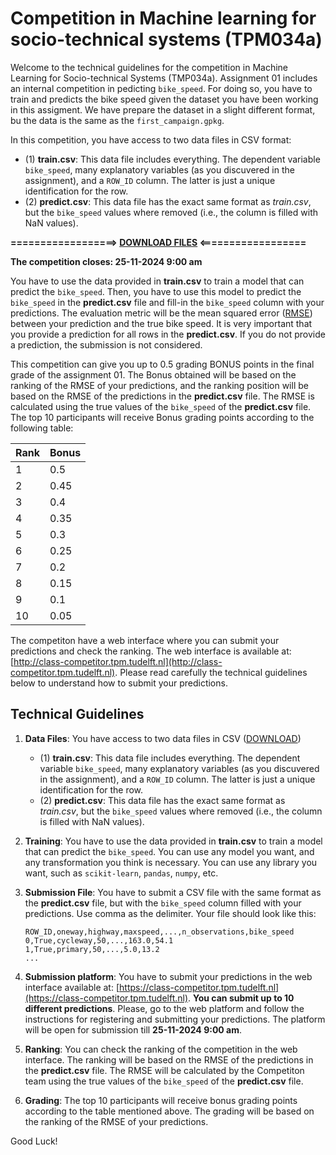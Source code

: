 
# Competition in Machine learning for socio-technical systems (TPM034a)

Welcome to the technical guidelines for the competition in Machine Learning for Socio-technical Systems (TMP034a). Assignment 01 includes an internal competition in pedicting `bike_speed`. For doing so, you have to train and predicts the bike speed given the dataset you have been working in this assigment. We have prepare the dataset in a slight different format, bu the data is the same as the `first_campaign.gpkg`.

In this competition, you have access to two data files in CSV format: 
- (1) **train.csv**: This data file includes everything. The dependent variable `bike_speed`, many explanatory variables (as you discuvered in the assignment), and a `ROW_ID` column. The latter is just a unique identification for the row.
- (2) **predict.csv**: This data file has the exact same format as *train.csv*, but the `bike_speed` values where removed (i.e., the column is filled with NaN values).

**==================> [DOWNLOAD FILES](https://github.com/TPM034A/Q2_2024/raw/refs/heads/main/Assignments/assignment_01/competition/train_predict_files.zip) <==================**

**The competition closes: 25-11-2024 9:00 am**

You have to use the data provided in **train.csv** to train a model that can predict the `bike_speed`. Then, you have to use this model to predict the `bike_speed` in the **predict.csv** file and fill-in the `bike_speed` column with your predictions. The evaluation metric will be the mean squared error ([RMSE](https://scikit-learn.org/1.5/modules/generated/sklearn.metrics.mean_squared_error.html)) between your prediction and the true bike speed. It is very important that you provide a prediction for all rows in the **predict.csv**. If you do not provide a prediction, the submission is not considered.

This competition can give you up to 0.5 grading BONUS points in the final grade of the assignment 01. The Bonus obtained will be based on the ranking of the RMSE of your predictions, and the ranking position will be based on the RMSE of the predictions in the **predict.csv** file. The RMSE is calculated using the true values of the `bike_speed` of the **predict.csv** file. The top 10 participants will receive Bonus grading points according to the following table:

| Rank | Bonus |
|------|-------|
| 1    | 0.5   |
| 2    | 0.45  |
| 3    | 0.4   |
| 4    | 0.35  |
| 5    | 0.3   |
| 6    | 0.25  |
| 7    | 0.2   |
| 8    | 0.15  |
| 9    | 0.1   |
| 10   | 0.05  |

The competiton have a web interface where you can submit your predictions and check the ranking. The web interface is available at: [http://class-competitor.tpm.tudelft.nl](http://class-competitor.tpm.tudelft.nl). Please read carefully the technical guidelines below to understand how to submit your predictions.

## Technical Guidelines

1. **Data Files**: You have access to two data files in CSV ([DOWNLOAD](https://github.com/TPM034A/Q2_2024/raw/refs/heads/main/Assignments/assignment_01/competition/train_predict_files.zip))
    - (1) **train.csv**: This data file includes everything. The dependent variable `bike_speed`, many explanatory variables (as you discuvered in the assignment), and a `ROW_ID` column. The latter is just a unique identification for the row.
    - (2) **predict.csv**: This data file has the exact same format as *train.csv*, but the `bike_speed` values where removed (i.e., the column is filled with NaN values).

2. **Training**: You have to use the data provided in **train.csv** to train a model that can predict the `bike_speed`. You can use any model you want, and any transformation you think is necessary. You can use any library you want, such as `scikit-learn`, `pandas`, `numpy`, etc.

3. **Submission File**: You have to submit a CSV file with the same format as the **predict.csv** file, but with the `bike_speed` column filled with your predictions. Use comma as the delimiter. Your file should look like this:

    ```csv
    ROW_ID,oneway,highway,maxspeed,...,n_observations,bike_speed
    0,True,cycleway,50,...,163.0,54.1
    1,True,primary,50,...,5.0,13.2
    ...
    ````

4. **Submission platform**: You have to submit your predictions in the web interface available at: [https://class-competitor.tpm.tudelft.nl](https://class-competitor.tpm.tudelft.nl). **You can submit up to 10 different predictions**. Please, go to the web platform and follow the instructions for registering and submitting your predictions. The platform will be open for submission till **25-11-2024 9:00 am**.

5. **Ranking**: You can check the ranking of the competition in the web interface. The ranking will be based on the RMSE of the predictions in the **predict.csv** file. The RMSE will be calculated by the Competiton team using the true values of the `bike_speed` of the **predict.csv** file.

6. **Grading**: The top 10 participants will receive bonus grading points according to the table mentioned above. The grading will be based on the ranking of the RMSE of your predictions.

Good Luck!
